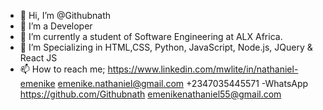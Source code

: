 - 👋 Hi, I’m @Githubnath
- 👀 I’m a Developer
- 🌱 I’m currently a student of  Software Engineering at ALX Africa.
- 💞️ I’m Specializing in HTML,CSS, Python, JavaScript, Node.js, JQuery & React JS 
- 📫 How to reach me; https://www.linkedin.com/mwlite/in/nathaniel-emenike
emenike.nathaniel@gmail.com
+2347035445571 -WhatsApp 
https://github.com/Githubnath
emenikenathaniel55@gmail.com

<!---
Githubnath/Githubnath is a ✨ special ✨ repository because its `README.md` (this file) appears on your GitHub profile.
You can click the Preview link to take a look at your changes.
--->

